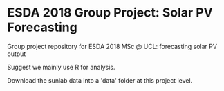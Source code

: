 # ESDA 2018 Group Project: Solar PV Forecasting
Group project repository for ESDA 2018 MSc @ UCL: forecasting solar PV output

Suggest we mainly use R for analysis.

Download the sunlab data into a 'data' folder at this project level.
